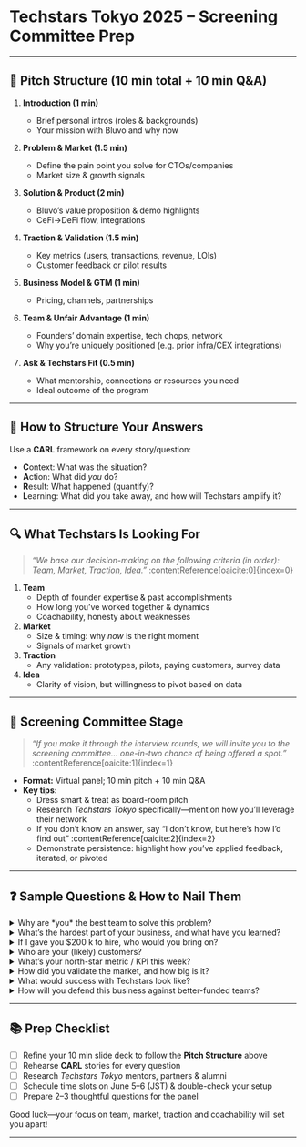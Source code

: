 # Techstars Tokyo 2025 – Screening Committee Prep

---

## 🎤 Pitch Structure (10 min total + 10 min Q&A)

1. **Introduction (1 min)**  
   - Brief personal intros (roles & backgrounds)  
   - Your mission with Bluvo and why now

2. **Problem & Market (1.5 min)**  
   - Define the pain point you solve for CTOs/companies  
   - Market size & growth signals

3. **Solution & Product (2 min)**  
   - Bluvo’s value proposition & demo highlights  
   - CeFi→DeFi flow, integrations

4. **Traction & Validation (1.5 min)**  
   - Key metrics (users, transactions, revenue, LOIs)  
   - Customer feedback or pilot results

5. **Business Model & GTM (1 min)**  
   - Pricing, channels, partnerships

6. **Team & Unfair Advantage (1 min)**  
   - Founders’ domain expertise, tech chops, network  
   - Why you’re uniquely positioned (e.g. prior infra/CEX integrations)

7. **Ask & Techstars Fit (0.5 min)**  
   - What mentorship, connections or resources you need  
   - Ideal outcome of the program

---

## 📝 How to Structure Your Answers

Use a **CARL** framework on every story/question:

- **C**ontext: What was the situation?  
- **A**ction: What did *you* do?  
- **R**esult: What happened (quantify)?  
- **L**earning: What did you take away, and how will Techstars amplify it?

---

## 🔍 What Techstars Is Looking For

> *“We base our decision-making on the following criteria (in order): Team, Market, Traction, Idea.”* :contentReference[oaicite:0]{index=0}

1. **Team**  
   - Depth of founder expertise & past accomplishments  
   - How long you’ve worked together & dynamics  
   - Coachability, honesty about weaknesses  
2. **Market**  
   - Size & timing: why *now* is the right moment  
   - Signals of market growth  
3. **Traction**  
   - Any validation: prototypes, pilots, paying customers, survey data  
4. **Idea**  
   - Clarity of vision, but willingness to pivot based on data

---

## 🔮 Screening Committee Stage

> *“If you make it through the interview rounds, we will invite you to the screening committee… one-in-two chance of being offered a spot.”* :contentReference[oaicite:1]{index=1}

- **Format:** Virtual panel; 10 min pitch + 10 min Q&A  
- **Key tips:**  
  - Dress smart & treat as board-room pitch  
  - Research *Techstars Tokyo* specifically—mention how you’ll leverage their network  
  - If you don’t know an answer, say “I don’t know, but here’s how I’d find out” :contentReference[oaicite:2]{index=2}  
  - Demonstrate persistence: highlight how you’ve applied feedback, iterated, or pivoted

---

## ❓ Sample Questions & How to Nail Them

<details>
<summary>Why are *you* the best team to solve this problem?</summary>
- **CARL** story on founders’ background & past projects  
- Highlight domain expertise (CEX, DeFi, infra)  
- Show team cohesion (how you met, shared vision)
</details>

<details>
<summary>What’s the hardest part of your business, and what have you learned?</summary>
- Describe current biggest risk (e.g., regulatory, UX, liquidity)  
- Learning from first customers or pilots  
- How you’re iterating to de-risk next steps
</details>

<details>
<summary>If I gave you $200 k to hire, who would you bring on?</summary>
- Identify critical skill gaps (e.g., Solidity dev, compliance lead)  
- Show org chart & how hires accelerate growth  
- Tie hires to your GTM or product roadmap
</details>

<details>
<summary>Who are your (likely) customers?</summary>
- Be specific (segment, vertical, company size)  
- Reference any LOIs, pilots, or interviews
</details>

<details>
<summary>What’s your north-star metric / KPI this week?</summary>
- Choose one leading indicator (e.g., daily transactions, MRR, DAU)  
- Explain why it matters & how you’ll move the needle
</details>

<details>
<summary>How did you validate the market, and how big is it?</summary>
- Quantitative & qualitative validation (surveys, pilots, competitor benchmarks)  
- TAM/SAM/SOM with credible sources
</details>

<details>
<summary>What would success with Techstars look like?</summary>
- Specific asks: intros to X partners, help recruiting, fundraising strategy  
- Milestones you’ll hit by Demo Day
</details>

<details>
<summary>How will you defend this business against better-funded teams?</summary>
- Your unique assets (tech IP, integrations, partnerships)  
- Speed of execution, network effects, compliance moat
</details>

---

## 📚 Prep Checklist

- [ ] Refine your 10 min slide deck to follow the **Pitch Structure** above  
- [ ] Rehearse **CARL** stories for every question  
- [ ] Research *Techstars Tokyo* mentors, partners & alumni  
- [ ] Schedule time slots on June 5–6 (JST) & double-check your setup  
- [ ] Prepare 2–3 thoughtful questions for the panel  

Good luck—your focus on team, market, traction and coachability will set you apart!  
****
